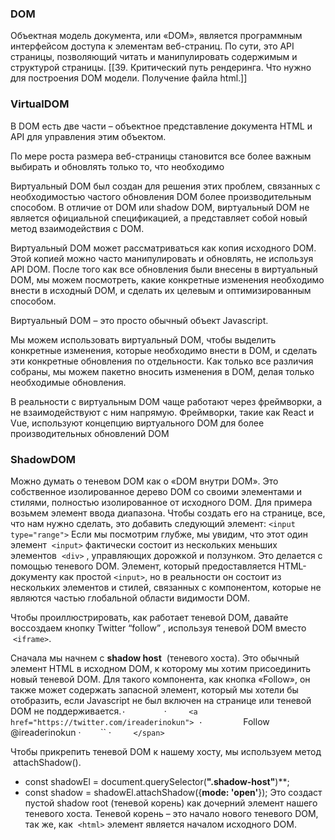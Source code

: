 ### DOM
Объектная модель документа, или «DOM», является программным интерфейсом доступа к элементам веб-страниц. По сути, это API страницы, позволяющий читать и манипулировать содержимым и структурой страницы. [[39. Критический путь рендеринга. Что нужно для построения DOM модели. Получение файла html.]]


### VirtualDOM
В DOM есть две части – объектное представление документа HTML и API для управления этим объектом. 

По мере роста размера веб-страницы становится все более важным выбирать и обновлять только то, что необходимо

Виртуальный DOM был создан для решения этих проблем, связанных с необходимостью частого обновления DOM более производительным способом. В отличие от DOM или shadow DOM, виртуальный DOM не является официальной спецификацией, а представляет собой новый метод взаимодействия с DOM.

Виртуальный DOM может рассматриваться как копия исходного DOM. Этой копией можно часто манипулировать и обновлять, не используя API DOM. После того как все обновления были внесены в виртуальный DOM, мы можем посмотреть, какие конкретные изменения необходимо внести в исходный DOM, и сделать их целевым и оптимизированным способом.

Виртуальный DOM – это просто обычный объект Javascript.

Мы можем использовать виртуальный DOM, чтобы выделить конкретные изменения, которые необходимо внести в DOM, и сделать эти конкретные обновления по отдельности. Как только все различия собраны, мы можем пакетно вносить изменения в DOM, делая только необходимые обновления.

В реальности с виртуальным DOM чаще работают через фреймворки, а не взаимодействуют с ним напрямую. Фреймворки, такие как React и Vue, используют концепцию виртуального DOM для более производительных обновлений DOM

### ShadowDOM
Можно думать о теневом DOM как о «DOM внутри DOM». Это собственное изолированное дерево DOM со своими элементами и стилями, полностью изолированное от исходного DOM.
Для примера возьмем элемент ввода диапазона. Чтобы создать его на странице, все, что нам нужно сделать, это добавить следующий элемент:
`<input type="range">`
Если мы посмотрим глубже, мы увидим, что этот один элемент  `<input>` фактически состоит из нескольких меньших элементов  `<div>` , управляющих дорожкой и ползунком.
Это делается с помощью теневого DOM. Элемент, который предоставляется HTML-документу как простой `<input>`, но в реальности он состоит из нескольких элементов и стилей, связанных с компонентом, которые не являются частью глобальной области видимости DOM.

Чтобы проиллюстрировать, как работает теневой DOM, давайте воссоздаем кнопку Twitter “follow” , используя теневой DOM вместо  `<iframe>`.

Сначала мы начнем с **shadow host**  (теневого хоста). Это обычный элемент HTML в исходном DOM, к которому мы хотим присоединить новый теневой DOM. Для такого компонента, как кнопка «Follow», он также может содержать запасной элемент, который мы хотели бы отобразить, если Javascript не был включен на странице или теневой DOM не поддерживается.`
·         `<span class="shadow-host">
·         `<a href="https://twitter.com/ireaderinokun">
·         `Follow @ireaderinokun
·        `` </a>
·         `</span>`

Чтобы прикрепить теневой DOM к нашему хосту, мы используем метод  attachShadow().
- const shadowEl = document.querySelector(**".shadow-host"**)**;
- const shadow = shadowEl.attachShadow({**mode: 'open'**});
Это создаст пустой shadow root (теневой корень) как дочерний элемент нашего теневого хоста. Теневой корень – это начало нового теневого DOM, так же, как  `<html>` элемент является началом исходного DOM.
